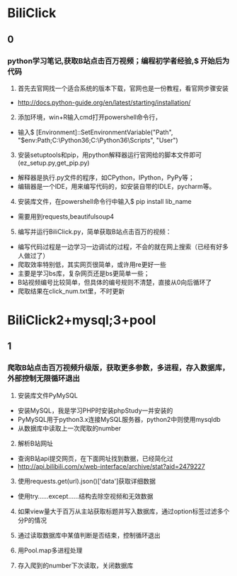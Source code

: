 # BiliClick
## 0
### python学习笔记,获取B站点击百万视频；编程初学者经验,$ 开始后为代码

1. 首先去官网找一个适合系统的版本下载，官网也是一份教程，看官网步骤安装
* http://docs.python-guide.org/en/latest/starting/installation/

2. 添加环境，win+R输入cmd打开powershell命令行，
* 输入$ [Environment]::SetEnvironmentVariable("Path", "$env:Path;C:\Python36\;C:\Python36\Scripts\", "User")

3. 安装setuptools和pip，用python解释器运行官网给的脚本文件即可(ez_setup.py,get_pip.py)
* 解释器是执行.py文件的程序，如CPython，IPython，PyPy等；
* 编辑器是一个IDE，用来编写代码的，如安装自带的IDLE，pycharm等。

4. 安装库文件，在powershell命令行中输入$ pip install lib_name
* 需要用到requests,beautifulsoup4

5. 编写并运行BiliClick.py，简单获取B站点击百万的视频：
* 编写代码过程是一边学习一边调试的过程，不会的就在网上搜索（已经有好多人做过了）
* 爬取效率特别低，其实网页很简单，或许用re更好一些
* 主要是学习bs库，复杂网页还是bs更简单一些；
* B站视频编号比较简单，但具体的编号规则不清楚，直接从0向后循环了
* 爬取结果在click_num.txt里，不时更新

# BiliClick2+mysql;3+pool
## 1
### 爬取B站点击百万视频升级版，获取更多参数，多进程，存入数据库，外部控制无限循环退出

1. 安装库文件PyMySQL
* 安装MySQL，我是学习PHP时安装phpStudy一并安装的
* PyMySQL用于python3.x连接MySQL服务器，python2中则使用mysqldb
* 从数据库中读取上一次爬取的number

2. 解析B站网址
* 查询B站api提交网页，在下面网址找到数据，已经简化过
* <http://api.bilibili.com/x/web-interface/archive/stat?aid=2479227>

3. 使用requests.get(url).json()['data']获取详细数据
* 使用try……except……结构去除空视频和无效数据

4. 如果view量大于百万从主站获取标题并写入数据库，通过option标签过滤多个分P的情况

5. 通过读取数据库中某值判断是否结束，控制循环退出

6. 用Pool.map多进程处理

7. 存入爬到的number下次读取，关闭数据库